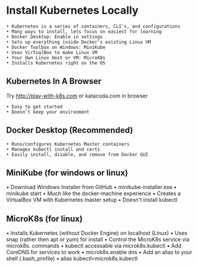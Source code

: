 # Install Kubernetes Locally

    • Kubernetes is a series of containers, CLI's, and configurations
    • Many ways to install, lets focus on easiest for learning
    • Docker Desktop: Enable in settings
    • Sets up everything inside Docker's existing Linux VM
    • Docker Toolbox on Windows: MiniKube
    • Uses VirtualBox to make Linux VM
    • Your Own Linux Host or VM: MicroK8s
    • Installs Kubernetes right on the OS

## Kubernetes In A Browser

Try http://play-with-k8s.com or katacoda.com in browser

    • Easy to get started
    • Doesn't keep your environment

## Docker Desktop (Recommended)

    • Runs/configures Kubernetes Master containers
    • Manages kubectl install and certs
    • Easily install, disable, and remove from Docker GUI

## MiniKube (for windows or linux)

• Download Windows Installer from GitHub
• minikube-installer.exe
• minikube start
• Much like the docker-machine experience
• Creates a VirtualBox VM with Kubernetes master setup
• Doesn't install kubectl

## MicroK8s (for linux)

• Installs Kubernetes (without Docker Engine) on localhost (Linux)
• Uses snap (rather then apt or yum) for install
• Control the MicroK8s service via microk8s. commands
• kubectl accessable via microk8s.kubectl
• Add CoreDNS for services to work
• microk8s.enable dns
• Add an alias to your shell (.bash_profile)
• alias kubectl=microk8s.kubectl
